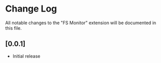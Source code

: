# Change Log

All notable changes to the "FS Monitor" extension will be documented in this file.

## [0.0.1]

-   Initial release
